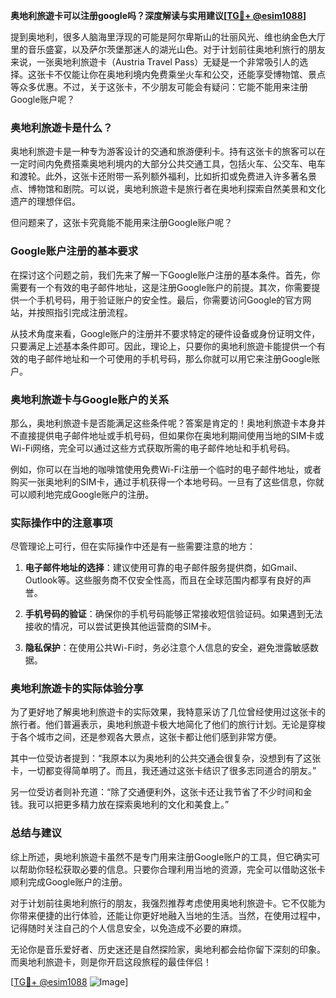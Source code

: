 **奥地利旅遊卡可以注册google吗？深度解读与实用建议[[TG💪+ @esim1088](https://t.me/s/esim1088)]**

提到奥地利，很多人脑海里浮现的可能是阿尔卑斯山的壮丽风光、维也纳金色大厅里的音乐盛宴，以及萨尔茨堡那迷人的湖光山色。对于计划前往奥地利旅行的朋友来说，一张奥地利旅遊卡（Austria Travel Pass）无疑是一个非常吸引人的选择。这张卡不仅能让你在奥地利境内免费乘坐火车和公交，还能享受博物馆、景点等众多优惠。不过，关于这张卡，不少朋友可能会有疑问：它能不能用来注册Google账户呢？

### 奥地利旅遊卡是什么？

奥地利旅遊卡是一种专为游客设计的交通和旅游便利卡。持有这张卡的旅客可以在一定时间内免费搭乘奥地利境内的大部分公共交通工具，包括火车、公交车、电车和渡轮。此外，这张卡还附带一系列额外福利，比如折扣或免费进入许多著名景点、博物馆和剧院。可以说，奥地利旅遊卡是旅行者在奥地利探索自然美景和文化遗产的理想伴侣。

但问题来了，这张卡究竟能不能用来注册Google账户呢？

### Google账户注册的基本要求

在探讨这个问题之前，我们先来了解一下Google账户注册的基本条件。首先，你需要有一个有效的电子邮件地址，这是注册Google账户的前提。其次，你需要提供一个手机号码，用于验证账户的安全性。最后，你需要访问Google的官方网站，并按照指引完成注册流程。

从技术角度来看，Google账户的注册并不要求特定的硬件设备或身份证明文件，只要满足上述基本条件即可。因此，理论上，只要你的奥地利旅遊卡能提供一个有效的电子邮件地址和一个可使用的手机号码，那么你就可以用它来注册Google账户。

### 奥地利旅遊卡与Google账户的关系

那么，奥地利旅遊卡是否能满足这些条件呢？答案是肯定的！奥地利旅遊卡本身并不直接提供电子邮件地址或手机号码，但如果你在奥地利期间使用当地的SIM卡或Wi-Fi网络，完全可以通过这些方式获取所需的电子邮件地址和手机号码。

例如，你可以在当地的咖啡馆使用免费Wi-Fi注册一个临时的电子邮件地址，或者购买一张奥地利的SIM卡，通过手机获得一个本地号码。一旦有了这些信息，你就可以顺利地完成Google账户的注册。

### 实际操作中的注意事项

尽管理论上可行，但在实际操作中还是有一些需要注意的地方：

1. **电子邮件地址的选择**：建议使用可靠的电子邮件服务提供商，如Gmail、Outlook等。这些服务商不仅安全性高，而且在全球范围内都享有良好的声誉。
   
2. **手机号码的验证**：确保你的手机号码能够正常接收短信验证码。如果遇到无法接收的情况，可以尝试更换其他运营商的SIM卡。

3. **隐私保护**：在使用公共Wi-Fi时，务必注意个人信息的安全，避免泄露敏感数据。

### 奥地利旅遊卡的实际体验分享

为了更好地了解奥地利旅遊卡的实际效果，我特意采访了几位曾经使用过这张卡的旅行者。他们普遍表示，奥地利旅遊卡极大地简化了他们的旅行计划。无论是穿梭于各个城市之间，还是参观各大景点，这张卡都让他们感到非常方便。

其中一位受访者提到：“我原本以为奥地利的公共交通会很复杂，没想到有了这张卡，一切都变得简单明了。而且，我还通过这张卡结识了很多志同道合的朋友。”

另一位受访者则补充道：“除了交通便利外，这张卡还让我节省了不少时间和金钱。我可以把更多精力放在探索奥地利的文化和美食上。”

### 总结与建议

综上所述，奥地利旅遊卡虽然不是专门用来注册Google账户的工具，但它确实可以帮助你轻松获取必要的信息。只要你合理利用当地的资源，完全可以借助这张卡顺利完成Google账户的注册。

对于计划前往奥地利旅行的朋友，我强烈推荐考虑使用奥地利旅遊卡。它不仅能为你带来便捷的出行体验，还能让你更好地融入当地的生活。当然，在使用过程中，记得随时关注自己的个人信息安全，以免造成不必要的麻烦。

无论你是音乐爱好者、历史迷还是自然探险家，奥地利都会给你留下深刻的印象。而奥地利旅遊卡，则是你开启这段旅程的最佳伴侣！

[[TG💪+ @esim1088](https://t.me/s/esim1088) ![Image](https://i.postimg.cc/4NQfJmqS/Snipaste-2025-05-13-00-14-12.png)]